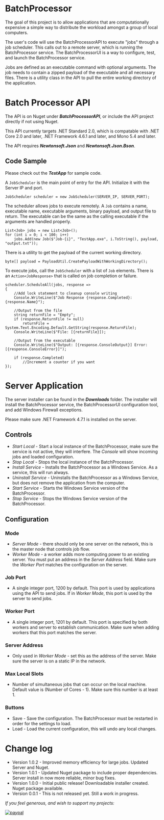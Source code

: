 # BatchProcessor

The goal of this project is to allow applications that are computationally expensive a simple way to distribute the workload amongst a group of local computers.  

The user's code will use the BatchProcessorAPI to execute "jobs" through a job scheduler.  This calls out to a remote server, which is running the BatchProcessor service.  The BatchProcessorUI is a way to configure, test, and launch the BatchProcessor service.

Jobs are defined as an executable command with optional arguments.  The job needs to contain a zipped payload of the executable and all necessary files.  There is a utility class in the API to pull the entire working directory of the application.

# Batch Processor API

The API is on Nuget under ***BatchProcessorAPI***, or include the API project directly if not using Nuget.

This API currently targets .NET Standard 2.0, which is compatable with .NET Core 2.0 and later, .NET Framework 4.6.1 and later, and Mono 5.4 and later.

The API requires ***Newtonsoft.Json*** and ***Newtonsoft.Json.Bson***.

## Code Sample

Please check out the ***TestApp*** for sample code.

A `JobScheduler` is the main point of entry for the API.  Initialize it with the Server IP and port.
~~~~
JobScheduler scheduler = new JobScheduler(SERVER_IP, SERVER_PORT);
~~~~

The scheduler allows jobs to execute remotely.  A `Job` contains a name, executable name, executable arguments, binary payload, and output file to return.  The executable can be the same as the calling executable if the arguments are handled properly.
~~~~
List<Job> jobs = new List<Job>();
for (int i = 0; i < 100; i++)
    jobs.Add(new Job($"Job-{i}", "TestApp.exe", i.ToString(), payload, "output.txt"));
~~~~

There is a utility to get the payload of the current working directory.
~~~~
byte[] payload = PayloadUtil.CreatePayloadWithWorkingDirectory();
~~~~

To execute jobs, call the `JobScheduler` with a list of `Job` elements.  There is an `Action<JobResponse>` that is called on job completion or failure.
~~~~
scheduler.ScheduleAll(jobs, response => 
{     
    //Add lock statement to cleanup console writing       
    Console.WriteLine($"Job Response {response.Completed}: {response.Name}");

    //Output from the file
    string returnFile = "Empty";
    if (response.ReturnFile != null)
        returnFile = System.Text.Encoding.Default.GetString(response.ReturnFile);
    Console.WriteLine($"File: [{returnFile}]);

    //Output from the executable
    Console.WriteLine($"Output: [{response.ConsoleOutput}] Error: [{response.ConsoleError}]");

    if (response.Completed)
        //Increment a counter if you want    
});
~~~~

# Server Application

The server installer can be found in the ***Downloads*** folder.  The installer will install the BatchProcessor service, the BatchProcessorUI configuration tool, and add Windows Firewall exceptions.  

Please make sure .NET Framework 4.7.1 is installed on the server.

## Controls

* *Start Local* - Start a local instance of the BatchProcessor, make sure the service is not active, they will interfere.  The *Console* will show incoming jobs and loaded configuration.
* *Stop Local* - Stops the local instance of the BatchProcessor.
* *Install Service* - Installs the BatchProcessor as a Windows Service.  As a service, this will run always.
* *Uninstall Service* - Uninstalls the BatchProcessor as a Windows Service, but does not remove the application from the computer.
* *Start Service* - Starts the Windows Service version of the BatchProcessor.
* *Stop Service* - Stops the Windows Service version of the BatchProcessor.

## Configuration

### Mode
* *Server Mode* - there should only be one server on the network, this is the master node that controls job flow.
* *Worker Mode* - a worker adds more computing power to an existing server.  You must put an address in the *Server Address* field.  Make sure the *Worker Port* matches the configuration on the server.

### Job Port
* A single integer port, 1200 by default.  This port is used by applications using the API to send jobs.  If in *Worker Mode*, this port is used by the server to send jobs.
 
### Worker Port
* A single integer port, 1201 by default.  This port is specified by both workers and server to establish communication.  Make sure when adding workers that this port matches the server.

### Server Address
* Only used in *Worker Mode* - set this as the address of the server.  Make sure the server is on a static IP in the network.

### Max Local Slots
* Number of simultaneous jobs that can occur on the local machine.  Default value is (Number of Cores - 1).  Make sure this number is at least 1.

### Buttons

* Save - Save the configuration.  The BatchProcessor must be restarted in order for the settings to load.
* Load - Load the current configuration, this will undo any local changes.

# Change log

* Version 1.0.2 - Improved memory efficiency for large jobs.  Updated Server and Nuget.
* Version 1.0.1 - Updated Nuget package to include proper dependencies.  Server install in now more reliable, minor bug fixes.
* Version 1.0.0 - Initial public release!  Downloadable installer created.  Nuget package available.
* Version 0.0.1 - This is not released yet.  Still a work in progress.

*If you feel generous, and wish to support my projects:*

[![paypal](https://www.paypalobjects.com/en_US/i/btn/btn_donateCC_LG.gif)](https://www.paypal.com/cgi-bin/webscr?cmd=_donations&business=TU7QHT7UL6PR4&currency_code=USD)
